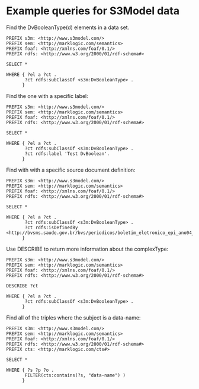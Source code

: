 Example queries for S3Model data
==================================

Find the DvBooleanType(d) elements in a data set. 

    PREFIX s3m: <http://www.s3model.com/>
    PREFIX sem: <http://marklogic.com/semantics>
    PREFIX foaf: <http://xmlns.com/foaf/0.1/>
    PREFIX rdfs: <http://www.w3.org/2000/01/rdf-schema#>

    SELECT *

    WHERE { ?el a ?ct .
           ?ct rdfs:subClassOf <s3m:DvBooleanType> .
          } 

Find the one with a specific label:

    PREFIX s3m: <http://www.s3model.com/>
    PREFIX sem: <http://marklogic.com/semantics>
    PREFIX foaf: <http://xmlns.com/foaf/0.1/>
    PREFIX rdfs: <http://www.w3.org/2000/01/rdf-schema#>

    SELECT *

    WHERE { ?el a ?ct .
           ?ct rdfs:subClassOf <s3m:DvBooleanType> .
           ?ct rdfs:label 'Test DvBoolean'.
          } 

Find with with a specific source document definition:

    PREFIX s3m: <http://www.s3model.com/>
    PREFIX sem: <http://marklogic.com/semantics>
    PREFIX foaf: <http://xmlns.com/foaf/0.1/>
    PREFIX rdfs: <http://www.w3.org/2000/01/rdf-schema#>

    SELECT *

    WHERE { ?el a ?ct .
           ?ct rdfs:subClassOf <s3m:DvBooleanType> .
           ?ct rdfs:isDefinedBy <http://bvsms.saude.gov.br/bvs/periodicos/boletim_eletronico_epi_ano04_n04.pdf>.
          } 


Use DESCRIBE to return more information about the complexType:

    PREFIX s3m: <http://www.s3model.com/>
    PREFIX sem: <http://marklogic.com/semantics>
    PREFIX foaf: <http://xmlns.com/foaf/0.1/>
    PREFIX rdfs: <http://www.w3.org/2000/01/rdf-schema#>

    DESCRIBE ?ct

    WHERE { ?el a ?ct .
           ?ct rdfs:subClassOf <s3m:DvBooleanType> .
          } 

Find all of the triples where the subject is a data-name:

    PREFIX s3m: <http://www.s3model.com/>
    PREFIX sem: <http://marklogic.com/semantics>
    PREFIX foaf: <http://xmlns.com/foaf/0.1/>
    PREFIX rdfs: <http://www.w3.org/2000/01/rdf-schema#>
    PREFIX cts: <http://marklogic.com/cts#>

    SELECT *

    WHERE { ?s ?p ?o .
           FILTER(cts:contains(?s, "data-name") )
          } 




